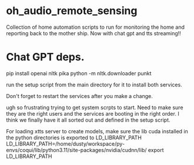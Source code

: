 # oh_audio_remote_sensing
Collection of home automation scripts to run for monitoring the home and reporting back to the mother ship.
Now with chat gpt and tts streaming!!

# Chat GPT deps.
pip install openai nltk pika
python -m nltk.downloader punkt


run the setup script from the main directory for it to install both services.


Don't forget to restart the services after you make a change.

ugh so frustrating trying to get system scrpts to start.  Need to make sure they are the right users and the services are booting in the right order.
I think we finally have it all sorted out and defined in the setup script.

For loading xtts server to create models, make sure the lib cuda installed in the python directories is exported to LD_LIBRARY_PATH
LD_LIBRARY_PATH=/home/dusty/workspace/py-envs/coqui/lib/python3.11/site-packages/nvidia/cudnn/lib/
export LD_LIBRARY_PATH

